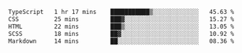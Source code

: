 <!--START_SECTION:waka-->

```txt
TypeScript   1 hr 17 mins    ███████████▒░░░░░░░░░░░░░   45.63 %
CSS          25 mins         ███▓░░░░░░░░░░░░░░░░░░░░░   15.27 %
HTML         22 mins         ███▒░░░░░░░░░░░░░░░░░░░░░   13.05 %
SCSS         18 mins         ██▓░░░░░░░░░░░░░░░░░░░░░░   10.92 %
Markdown     14 mins         ██░░░░░░░░░░░░░░░░░░░░░░░   08.36 %
```

<!--END_SECTION:waka-->
